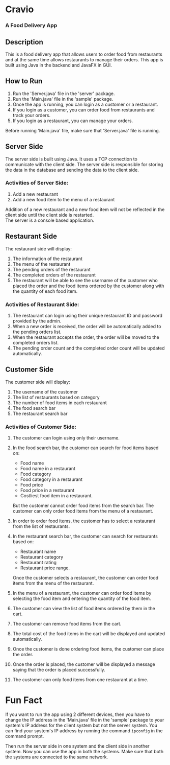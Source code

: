 # Cravio
### A Food Delivery App

## Description
This is a food delivery app that allows users to order food from restaurants and at the same time allows restaurants to manage their orders.
This app is built using Java in the backend and JavaFX in GUI.

## How to Run
1. Run the 'Server.java' file in the 'server' package.
2. Run the 'Main.java' file in the 'sample' package.
3. Once the app is running, you can login as a customer or a restaurant.
4. If you login as a customer, you can order food from restaurants and track your orders.
5. If you login as a restaurant, you can manage your orders.

Before running 'Main.java' file, make sure that 'Server.java' file is running.

## Server Side
The server side is built using Java. It uses a TCP connection to communicate with the client side. The server side is responsible for storing the data in the database and sending the data to the client side.

### Activities of Server Side:
1. Add a new restaurant
2. Add a new food item to the menu of a restaurant

Addition of a new restaurant and a new food item will not be reflected in the client side until the client side is restarted.  
The server is a console based application.

## Restaurant Side
The restaurant side will display:
1. The information of the restaurant
2. The menu of the restaurant
3. The pending orders of the restaurant
4. The completed orders of the restaurant
5. The restaurant will be able to see the username of the customer who placed the order and the food items ordered by the customer along with the quantity of each food item.

### Activities of Restaurant Side:
1. The restaurant can login using their unique restaurant ID and password provided by the admin.
2. When a new order is received, the order will be automatically added to the pending orders list.
3. When the restaurant accepts the order, the order will be moved to the completed orders list.
4. The pending order count and the completed order count will be updated automatically.

## Customer Side
The customer side will display:
1. The username of the customer
2. The list of restaurants based on category
3. The number of food items in each restaurant
4. The food search bar
5. The restaurant search bar

### Activities of Customer Side:
1. The customer can login using only their username.
2. In the food search bar, the customer can search for food items based on:
    - Food name
    - Food name in a restaurant
    - Food category
    - Food category in a restaurant
    - Food price
    - Food price in a restaurant
    - Costliest food item in a restaurant.
        
    But the customer cannot order food items from the search bar. The customer can only order food items from the menu of a restaurant.

3. In order to order food items, the customer has to select a restaurant from the list of restaurants.
4. In the restaurant search bar, the customer can search for restaurants based on:
    - Restaurant name
    - Restaurant category
    - Restaurant rating
    - Restaurant price range.
        
    Once the customer selects a restaurant, the customer can order food items from the menu of the restaurant.

5. In the menu of a restaurant, the customer can order food items by selecting the food item and entering the quantity of the food item.
6. The customer can view the list of food items ordered by them in the cart.
7. The customer can remove food items from the cart.
8. The total cost of the food items in the cart will be displayed and updated automatically.
9. Once the customer is done ordering food items, the customer can place the order.
10. Once the order is placed, the customer will be displayed a message saying that the order is placed successfully.
11. The customer can only food items from one restaurant at a time.

# Fun Fact
If you want to run the app using 2 different devices, then you have to change the IP address in the 'Main.java' file in the 'sample' package to your system's IP address for the client system but not the server system. You can find your system's IP address by running the command `ipconfig` in the command prompt.

Then run the server side in one system and the client side in another system. Now you can use the app in both the systems.
Make sure that both the systems are connected to the same network.
